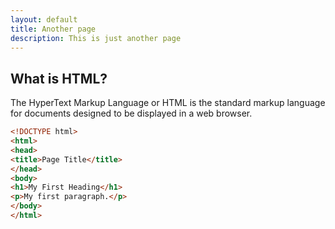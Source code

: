 ```yaml
---
layout: default
title: Another page
description: This is just another page
---
```


## What is HTML?
The HyperText Markup Language or HTML is the standard markup language for documents designed to be displayed in a web browser.

```html
<!DOCTYPE html>
<html>
<head>
<title>Page Title</title>
</head>
<body>
<h1>My First Heading</h1>
<p>My first paragraph.</p>
</body>
</html>
```